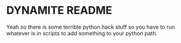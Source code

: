 DYNAMITE README
================

Yeah so there is some terrible python hack stuff so you have to run whatever is in 
scripts to add something to your python path.
